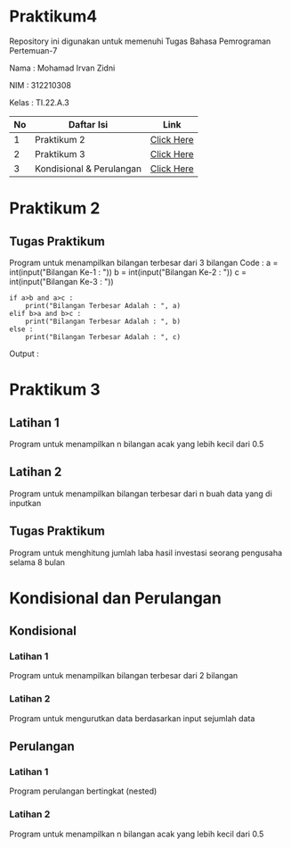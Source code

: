 # Praktikum4
Repository ini digunakan untuk memenuhi Tugas Bahasa Pemrograman Pertemuan-7

Nama    : Mohamad Irvan Zidni

NIM     : 312210308

Kelas   : TI.22.A.3

| No | Daftar Isi | Link |
| -- | ---------- | ---- |
| 1 | Praktikum 2 | [Click Here](https://github.com/MohamadIrvanZidni/Praktikum4/blob/main/README.md#praktikum-2) |
| 2 | Praktikum 3 | [Click Here](https://github.com/MohamadIrvanZidni/Praktikum4/blob/main/README.md#praktikum-3) |
| 3 | Kondisional & Perulangan | [Click Here](https://github.com/MohamadIrvanZidni/Praktikum4/blob/main/README.md#kondisional-dan-perulangan) |

# Praktikum 2
## Tugas Praktikum
Program untuk menampilkan bilangan terbesar dari 3 bilangan
Code :
    a = int(input("Bilangan Ke-1 : "))
    b = int(input("Bilangan Ke-2 : "))
    c = int(input("Bilangan Ke-3 : "))

    if a>b and a>c :
        print("Bilangan Terbesar Adalah : ", a)
    elif b>a and b>c :
        print("Bilangan Terbesar Adalah : ", b)
    else :
        print("Bilangan Terbesar Adalah : ", c)
Output :


# Praktikum 3
## Latihan 1
Program untuk menampilkan n bilangan acak yang lebih kecil dari 0.5

## Latihan 2
Program untuk menampilkan bilangan terbesar dari n buah data yang di inputkan

## Tugas Praktikum
Program untuk menghitung jumlah laba hasil investasi seorang pengusaha selama 8 bulan

# Kondisional dan Perulangan
## Kondisional
### Latihan 1
Program untuk menampilkan bilangan terbesar dari 2 bilangan
### Latihan 2
Program untuk mengurutkan data berdasarkan input sejumlah data
## Perulangan
### Latihan 1
Program perulangan bertingkat (nested)
### Latihan 2
Program untuk menampilkan n bilangan acak yang lebih kecil dari 0.5